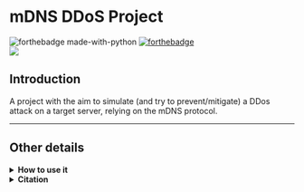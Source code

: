 # mDNS DDoS Project
![forthebadge made-with-python](http://ForTheBadge.com/images/badges/made-with-python.svg)
[![forthebadge](https://forthebadge.com/images/badges/built-by-developers.svg)](https://forthebadge.com)
<br>
![](https://komarev.com/ghpvc/?username=mDNS&color=green&style=for-the-badge&label=VIEWS)


## Introduction
A project with the aim to simulate (and try to prevent/mitigate) a DDos attack on a target server, relying on the mDNS protocol. 

***
## Other details

<details>
<summary><b>How to use it</b></summary>

```
python3 src/scripton.py -t $TARGET_IP -rr $RR_TYPE -i $SPOOFED_IP -n $NUM_THREADS 
```

Only ```-t (target)``` is mandatory

</details>

<details>
<summary><b>Citation</b></summary>

Please remember to cite this report, whenever you have taken some parts, or the whole project.

</details>